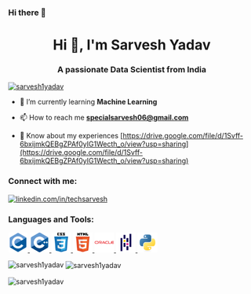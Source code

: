 ### Hi there 👋
<h1 align="center">Hi 👋, I'm Sarvesh Yadav</h1>
<h3 align="center">A passionate Data Scientist from India</h3>

<p align="left"> <a href="https://github.com/ryo-ma/github-profile-trophy"><img src="https://github-profile-trophy.vercel.app/?username=sarvesh1yadav" alt="sarvesh1yadav" /></a> </p>

- 🌱 I’m currently learning **Machine Learning**

- 📫 How to reach me **specialsarvesh06@gmail.com**

- 📄 Know about my experiences [https://drive.google.com/file/d/1Svff-6bxijmkQEBgZPAf0yIG1Wecth_o/view?usp=sharing](https://drive.google.com/file/d/1Svff-6bxijmkQEBgZPAf0yIG1Wecth_o/view?usp=sharing)

<h3 align="left">Connect with me:</h3>
<p align="left">
<a href="https://linkedin.com/in/linkedin.com/in/techsarvesh" target="blank"><img align="center" src="https://raw.githubusercontent.com/rahuldkjain/github-profile-readme-generator/master/src/images/icons/Social/linked-in-alt.svg" alt="linkedin.com/in/techsarvesh" height="30" width="40" /></a>
</p>

<h3 align="left">Languages and Tools:</h3>
<p align="left"> <a href="https://www.cprogramming.com/" target="_blank" rel="noreferrer"> <img src="https://raw.githubusercontent.com/devicons/devicon/master/icons/c/c-original.svg" alt="c" width="40" height="40"/> </a> <a href="https://www.w3schools.com/cpp/" target="_blank" rel="noreferrer"> <img src="https://raw.githubusercontent.com/devicons/devicon/master/icons/cplusplus/cplusplus-original.svg" alt="cplusplus" width="40" height="40"/> </a> <a href="https://www.w3schools.com/css/" target="_blank" rel="noreferrer"> <img src="https://raw.githubusercontent.com/devicons/devicon/master/icons/css3/css3-original-wordmark.svg" alt="css3" width="40" height="40"/> </a> <a href="https://www.w3.org/html/" target="_blank" rel="noreferrer"> <img src="https://raw.githubusercontent.com/devicons/devicon/master/icons/html5/html5-original-wordmark.svg" alt="html5" width="40" height="40"/> </a> <a href="https://www.oracle.com/" target="_blank" rel="noreferrer"> <img src="https://raw.githubusercontent.com/devicons/devicon/master/icons/oracle/oracle-original.svg" alt="oracle" width="40" height="40"/> </a> <a href="https://pandas.pydata.org/" target="_blank" rel="noreferrer"> <img src="https://raw.githubusercontent.com/devicons/devicon/2ae2a900d2f041da66e950e4d48052658d850630/icons/pandas/pandas-original.svg" alt="pandas" width="40" height="40"/> </a> <a href="https://www.python.org" target="_blank" rel="noreferrer"> <img src="https://raw.githubusercontent.com/devicons/devicon/master/icons/python/python-original.svg" alt="python" width="40" height="40"/> </a> </p>

<p><img align="left" src="https://github-readme-stats.vercel.app/api/top-langs?username=sarvesh1yadav&show_icons=true&locale=en&layout=compact" alt="sarvesh1yadav" /></p>

<p>&nbsp;<img align="center" src="https://github-readme-stats.vercel.app/api?username=sarvesh1yadav&show_icons=true&locale=en" alt="sarvesh1yadav" /></p>

<p><img align="center" src="https://github-readme-streak-stats.herokuapp.com/?user=sarvesh1yadav&" alt="sarvesh1yadav" /></p>


<!--
**Sarvesh1Yadav/Sarvesh1Yadav** is a ✨ _special_ ✨ repository because its `README.md` (this file) appears on your GitHub profile.

Here are some ideas to get you started:

- 🔭 I’m currently working on ...
- 🌱 I’m currently learning ...
- 👯 I’m looking to collaborate on ...
- 🤔 I’m looking for help with ...
- 💬 Ask me about ...
- 📫 How to reach me: ...
- 😄 Pronouns: ...
- ⚡ Fun fact: ...
-->
